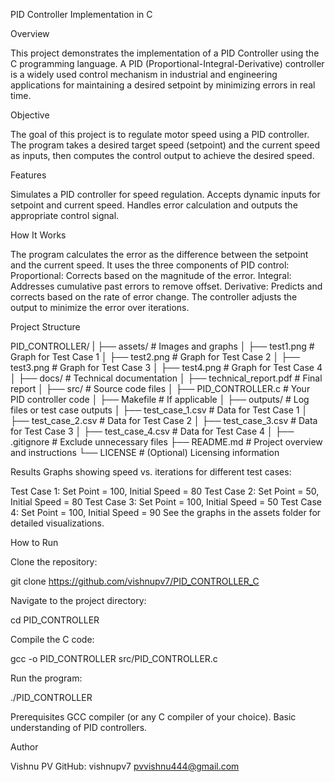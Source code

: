 PID Controller Implementation in C

Overview

This project demonstrates the implementation of a PID Controller using the C programming language. A PID (Proportional-Integral-Derivative) controller is a widely used control mechanism in industrial and engineering applications for maintaining a desired setpoint by minimizing errors in real time.

Objective

The goal of this project is to regulate motor speed using a PID controller. The program takes a desired target speed (setpoint) and the current speed as inputs, then computes the control output to achieve the desired speed.

Features

Simulates a PID controller for speed regulation.
Accepts dynamic inputs for setpoint and current speed.
Handles error calculation and outputs the appropriate control signal.

How It Works

The program calculates the error as the difference between the setpoint and the current speed.
It uses the three components of PID control:
Proportional: Corrects based on the magnitude of the error.
Integral: Addresses cumulative past errors to remove offset.
Derivative: Predicts and corrects based on the rate of error change.
The controller adjusts the output to minimize the error over iterations. 

Project Structure

PID_CONTROLLER/
|
├── assets/               # Images and graphs
│   ├── test1.png         # Graph for Test Case 1
│   ├── test2.png         # Graph for Test Case 2
│   ├── test3.png         # Graph for Test Case 3
│   ├── test4.png         # Graph for Test Case 4
│
├── docs/                 # Technical documentation
│   ├── technical_report.pdf  # Final report
│
├── src/                  # Source code files
│   ├── PID_CONTROLLER.c  # Your PID controller code
│   ├── Makefile          # If applicable
│
├── outputs/              # Log files or test case outputs
│   ├── test_case_1.csv   # Data for Test Case 1
│   ├── test_case_2.csv   # Data for Test Case 2
│   ├── test_case_3.csv   # Data for Test Case 3
│   ├── test_case_4.csv   # Data for Test Case 4
│
├── .gitignore            # Exclude unnecessary files
├── README.md             # Project overview and instructions
└── LICENSE               # (Optional) Licensing information

Results
Graphs showing speed vs. iterations for different test cases:

Test Case 1: Set Point = 100, Initial Speed = 80
Test Case 2: Set Point = 50, Initial Speed = 80
Test Case 3: Set Point = 100, Initial Speed = 50
Test Case 4: Set Point = 100, Initial Speed = 90
See the graphs in the assets folder for detailed visualizations.

How to Run

Clone the repository:

git clone https://github.com/vishnupv7/PID_CONTROLLER_C


Navigate to the project directory:

cd PID_CONTROLLER


Compile the C code:

gcc -o PID_CONTROLLER src/PID_CONTROLLER.c


Run the program:

./PID_CONTROLLER


Prerequisites
GCC compiler (or any C compiler of your choice).
Basic understanding of PID controllers.


Author

 Vishnu PV
 GitHub: vishnupv7
 pvvishnu444@gmail.com
